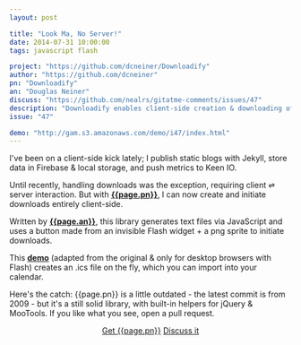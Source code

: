 ```yaml
---
layout: post

title: "Look Ma, No Server!"
date: 2014-07-31 10:00:00
tags: javascript flash

project: "https://github.com/dcneiner/Downloadify"
author: "https://github.com/dcneiner"
pn: "Downloadify"
an: "Douglas Neiner"
discuss: "https://github.com/nealrs/gitatme-comments/issues/47"
description: "Downloadify enables client-side creation & downloading of text files"
issue: "47"

demo: "http://gam.s3.amazonaws.com/demo/i47/index.html"
---
```

 
I've been on a client-side kick lately; I publish static blogs with Jekyll, store data in Firebase & local storage, and push metrics to Keen IO.

Until recently, handling downloads was the exception, requiring client &#8652; server interaction. But with <strong><a href="{{ page.project }}" target="_blank" title="{{ page.pn }} on GitHub">{{page.pn}}</a></strong>, I can now create and initiate downloads entirely client-side.

Written by <strong><a href="{{ page.author }}" target="_blank" title="{{ page.an }} on GitHub">{{page.an}}</a></strong>, this library generates text files via JavaScript and uses a button made from an invisible Flash widget + a png sprite to initiate downloads.

This <strong><a href="{{ page.demo }}" target="_blank" title="{{ page.pn }} demo"> demo</a></strong> (adapted from the original & only for desktop browsers with Flash) creates an .ics file on the fly, which you can import into your calendar.

Here's the catch: {{page.pn}} is a little outdated - the latest commit is from 2009 - but it's a still solid library, with built-in helpers for jQuery & MooTools. If you like what you see, open a pull request.

<center><a href="{{page.project}}" class="btn btn-primary " title="Get {{page.pn}} on GitHub" target="_blank" >Get {{page.pn}}</a> <a href="{{ page.url }}#comments" class="btn btn-inverse" title="Discuss this issue of Git @ Me online">Discuss it</a></center>